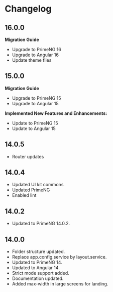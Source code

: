 # Changelog

## 16.0.0

**Migration Guide**

-   Upgrade to PrimeNG 16
-   Upgrade to Angular 16
-   Update theme files

## 15.0.0

**Migration Guide**

-   Upgrade to PrimeNG 15
-   Upgrade to Angular 15

**Implemented New Features and Enhancements:**

-   Update to PrimeNG 15
-   Update to Angular 15

## 14.0.5

-   Router updates

## 14.0.4

-   Updated UI kit commons
-   Updated PrimeNG
-   Enabled lint

## 14.0.2

-   Updated to PrimeNG 14.0.2.

## 14.0.0

-   Folder structure updated.
-   Replace app.config.service by layout.service.
-   Updated to PrimeNG 14.
-   Updated to Angular 14.
-   Strict mode support added.
-   Documentation updated.
-   Added max-width in large screens for landing.
